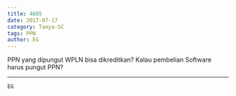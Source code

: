 ```yaml
---
title: 4685
date: 2017-07-17
category: Tanya-SC
tags: PPN
author: EG
---
```


PPN yang dipungut WPLN bisa dikreditkan? Kalau pembelian Software harus pungut PPN?

---



`EG`
